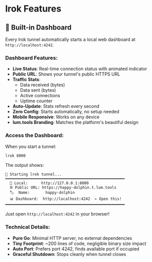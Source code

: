 # lrok Features

## 🚀 Built-in Dashboard

Every lrok tunnel automatically starts a local web dashboard at `http://localhost:4242`.

### Dashboard Features:

- **Live Status**: Real-time connection status with animated indicator
- **Public URL**: Shows your tunnel's public HTTPS URL
- **Traffic Stats**: 
  - Data received (bytes)
  - Data sent (bytes)
  - Active connections
  - Uptime counter
- **Auto-Update**: Stats refresh every second
- **Zero Config**: Starts automatically, no setup needed
- **Mobile Responsive**: Works on any device
- **lum.tools Branding**: Matches the platform's beautiful design

### Access the Dashboard:

When you start a tunnel:
```bash
lrok 8000
```

The output shows:
```
🚀 Starting lrok tunnel...
━━━━━━━━━━━━━━━━━━━━━━━━━━━━━━━━━━━━━━━━━━━━━━━━━━━━━
  📍 Local:      http://127.0.0.1:8000
  🌐 Public URL: https://happy-dolphin.t.lum.tools
  🏷️  Name:       happy-dolphin
  📊 Dashboard:  http://localhost:4242  ← Open this!
━━━━━━━━━━━━━━━━━━━━━━━━━━━━━━━━━━━━━━━━━━━━━━━━━━━━━
```

Just open `http://localhost:4242` in your browser!

### Technical Details:

- **Pure Go**: Minimal HTTP server, no external dependencies
- **Tiny Footprint**: ~200 lines of code, negligible binary size impact
- **Auto Port**: Prefers port 4242, finds available port if occupied
- **Graceful Shutdown**: Stops cleanly when tunnel closes

